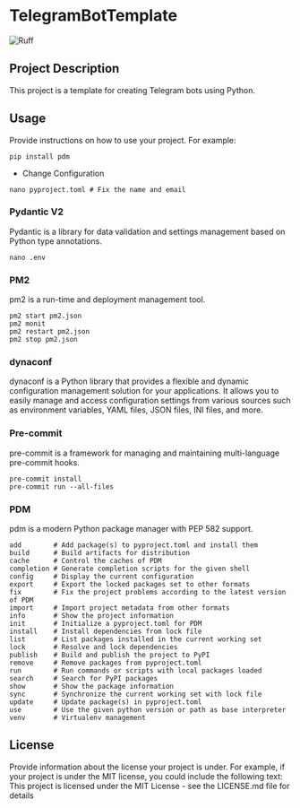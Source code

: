 # TelegramBotTemplate

![Ruff](https://github.com/sudoskys/TelegramBotTemplate/actions/workflows/ruff.yml/badge.svg)

## Project Description

This project is a template for creating Telegram bots using Python.

## Usage

Provide instructions on how to use your project. For example:

```shell
pip install pdm

```

- Change Configuration

```shell
nano pyproject.toml # Fix the name and email

```

### Pydantic V2

Pydantic is a library for data validation and settings management based on Python type annotations.

```shell
nano .env
```

### PM2

pm2 is a run-time and deployment management tool.

```shell
pm2 start pm2.json
pm2 monit
pm2 restart pm2.json
pm2 stop pm2.json

```

### dynaconf

dynaconf is a Python library that provides a flexible and dynamic configuration management solution for your
applications. It allows you to easily manage and access configuration settings from various sources such as environment
variables, YAML files, JSON files, INI files, and more.

### Pre-commit

pre-commit is a framework for managing and maintaining multi-language pre-commit hooks.

```shell
pre-commit install
pre-commit run --all-files

```

### PDM

pdm is a modern Python package manager with PEP 582 support.

```shell
add        # Add package(s) to pyproject.toml and install them
build      # Build artifacts for distribution
cache      # Control the caches of PDM
completion # Generate completion scripts for the given shell
config     # Display the current configuration
export     # Export the locked packages set to other formats
fix        # Fix the project problems according to the latest version of PDM
import     # Import project metadata from other formats
info       # Show the project information
init       # Initialize a pyproject.toml for PDM
install    # Install dependencies from lock file
list       # List packages installed in the current working set
lock       # Resolve and lock dependencies
publish    # Build and publish the project to PyPI
remove     # Remove packages from pyproject.toml
run        # Run commands or scripts with local packages loaded
search     # Search for PyPI packages
show       # Show the package information
sync       # Synchronize the current working set with lock file
update     # Update package(s) in pyproject.toml
use        # Use the given python version or path as base interpreter
venv       # Virtualenv management

```

## License

Provide information about the license your project is under. For example, if your project is under the MIT license, you
could include the following text:
This project is licensed under the MIT License - see the LICENSE.md file for details
